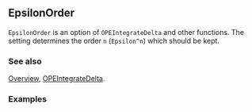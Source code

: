 ## EpsilonOrder

`EpsilonOrder` is an option of `OPEIntegrateDelta` and other functions. The setting determines the order `n` (`Epsilon^n`) which should be kept.

### See also

[Overview](Extra/FeynCalc.md), [OPEIntegrateDelta](OPEIntegrateDelta.md).

### Examples